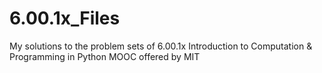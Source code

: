 # 6.00.1x_Files
My solutions to the problem sets of 6.00.1x Introduction to Computation & Programming in Python MOOC offered by MIT

